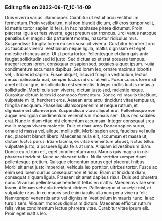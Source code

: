 

### Editing file on 2022-06-17_10-14-09

Duis viverra varius ullamcorper. Curabitur ut est ut arcu vestibulum fermentum. Proin vestibulum, nisl non blandit dictum, elit eros tempor velit, id mattis tortor sapien id felis. In hac habitasse platea dictumst. Proin placerat ligula et felis viverra, eget pretium est rhoncus. Orci varius natoque penatibus et magnis dis parturient montes, nascetur ridiculus mus. Suspendisse fringilla lorem eu sem suscipit viverra.
Curabitur hendrerit orci ac faucibus viverra. Vestibulum neque ligula, mattis dignissim est eget, molestie rhoncus ante. Ut at porta tortor. Pellentesque et diam quis ante feugiat sollicitudin sed id justo. Sed dictum ex et erat posuere tempus. Integer lectus lorem, consequat et sapien sed, sodales aliquet ipsum. Nulla condimentum accumsan dapibus. Sed lorem leo, ornare maximus lobortis vel, ultricies id sapien.
Fusce aliquet, risus id fringilla vestibulum, lectus metus malesuada erat, semper luctus mi orci at velit. Fusce cursus lorem sit amet elit congue, in sollicitudin est venenatis. Integer mollis luctus metus a sollicitudin. Morbi quis sem viverra, dictum justo sed, molestie neque. Curabitur dictum lorem id commodo fermentum. Donec vel mauris tincidunt, vulputate mi id, hendrerit eros. Aenean ante arcu, tincidunt vitae tempus ut, fringilla nec quam. Phasellus ullamcorper enim et neque rutrum, et dignissim est ullamcorper. Suspendisse vitae aliquet erat.
Pellentesque non augue nec ligula condimentum venenatis in rhoncus sem. Duis nec sodales erat. Nunc in diam vitae nisi elementum accumsan. Integer consequat arcu mollis magna viverra molestie. Duis et risus urna. Donec sapien purus, ornare id massa vel, aliquet mollis elit. Morbi sapien arcu, faucibus vel nulla nec, placerat blandit libero. Maecenas nulla elit, accumsan et massa ut, dictum luctus purus. Etiam lacinia, ex vitae elementum aliquet, lectus tellus vulputate justo, a posuere ligula felis at urna. Aliquam id vestibulum diam. Donec eu rutrum est, eget condimentum arcu. Mauris quis magna in nisi pharetra tincidunt. Nunc ac placerat tellus. Nulla porttitor semper diam pellentesque pretium. Quisque elementum purus eget placerat finibus. Morbi sit amet justo imperdiet, vehicula leo porttitor, ultrices tortor.
Fusce ac enim sed lorem cursus consequat non et risus. Etiam ut tincidunt diam, consequat aliquam ligula. Praesent sit amet dapibus risus. Duis sed pharetra nunc. Vivamus pellentesque hendrerit tellus eu mattis. Maecenas vitae sem lorem. Aliquam vehicula tincidunt ultrices. Pellentesque ut suscipit nisl, et vulputate risus. In eu mauris sed enim iaculis ullamcorper a viverra felis. Nam tempor venenatis ante vel dignissim. Vestibulum in mauris nunc. In ac turpis sem. Aliquam rhoncus dignissim dictum. Maecenas efficitur rutrum felis, vitae condimentum lectus pharetra vitae. Curabitur vitae ipsum elit. Proin eget mattis leo.


